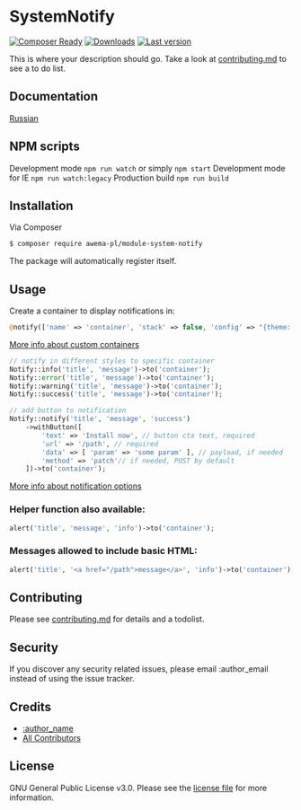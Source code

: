 # SystemNotify

[![Composer Ready](https://www.awema.pl/awema-pl/module-system-notify/status.svg)](https://www.awema.pl/)
[![Downloads](https://www.awema.pl/awema-pl/module-system-notify/downloads.svg)](https://www.awema.pl/)
[![Last version](https://www.awema.pl/awema-pl/module-system-notify/version.svg)](https://www.awema.pl/) 


This is where your description should go. Take a look at [contributing.md](contributing.md) to see a to do list.

## Documentation

[Russian](./docs/index.md)

## NPM scripts

Development mode `npm run watch` or simply `npm start`
Development mode for IE `npm run watch:legacy`
Production build `npm run build`

## Installation

Via Composer

``` bash
$ composer require awema-pl/module-system-notify
```

The package will automatically register itself.

## Usage

Create a container to display notifications in:

```php
@notify(['name' => 'container', 'stack' => false, 'config' => "{theme: 'inline', timeout: 0}"])
```

[More info about custom containers](./docs/system-notify-container.md)

```php
// notify in different styles to specific container
Notify::info('title', 'message')->to('container');
Notify::error('title', 'message')->to('container');
Notify::warning('title', 'message')->to('container');
Notify::success('title', 'message')->to('container');

// add button to notification
Notify::notify('title', 'message', 'success')
    ->withButton([
        'text' => 'Install now', // button cta text, required
        'url' => '/path', // required
        'data' => [ 'param' => 'some param' ], // payload, if needed
        'method' => 'patch'// if needed, POST by default
    ])->to('container');
```

[More info about notification options](./docs/system-notify.md)

### Helper function also available:

```php
alert('title', 'message', 'info')->to('container');
```

### Messages allowed to include basic HTML:

```php
alert('title', '<a href="/path">message</a>', 'info')->to('container');
```

## Contributing

Please see [contributing.md](contributing.md) for details and a todolist.

## Security

If you discover any security related issues, please email :author_email instead of using the issue tracker.

## Credits

- [:author_name][link-author]
- [All Contributors][link-contributors]

## License

GNU General Public License v3.0. Please see the [license file](license.md) for more information.

[ico-version]: https://img.shields.io/packagist/v/awema-pl/module-system-notify.svg?style=flat-square
[ico-downloads]: https://img.shields.io/packagist/dt/awema-pl/module-system-notify.svg?style=flat-square
[ico-travis]: https://img.shields.io/travis/awema-pl/module-system-notify/master.svg?style=flat-square
[ico-styleci]: https://styleci.io/repos/12345678/shield

[link-packagist]: https://packagist.org/packages/awema-pl/module-system-notify
[link-downloads]: https://packagist.org/packages/awema-pl/module-system-notify
[link-travis]: https://travis-ci.org/awema-pl/module-system-notify
[link-styleci]: https://styleci.io/repos/12345678
[link-author]: https://github.com/awema-pl
[link-contributors]: ../../contributors]
 